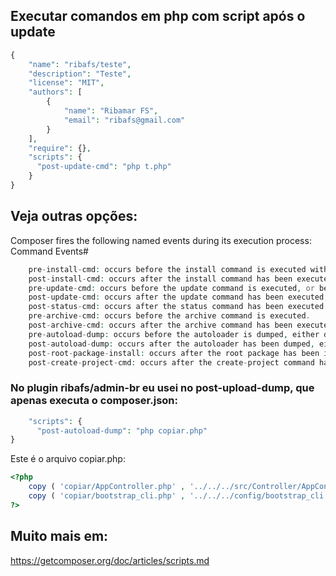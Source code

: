 ## Executar comandos em php com script após o update
```php
{
    "name": "ribafs/teste",
    "description": "Teste",
    "license": "MIT",
    "authors": [
        {
            "name": "Ribamar FS",
            "email": "ribafs@gmail.com"
        }
    ],
    "require": {},
    "scripts": {
      "post-update-cmd": "php t.php"
    }
}
```
## Veja outras opções:

Composer fires the following named events during its execution process:
Command Events#
```php
    pre-install-cmd: occurs before the install command is executed with a lock file present.
    post-install-cmd: occurs after the install command has been executed with a lock file present.
    pre-update-cmd: occurs before the update command is executed, or before the install command is executed without a lock file present.
    post-update-cmd: occurs after the update command has been executed, or after the install command has been executed without a lock file present.
    post-status-cmd: occurs after the status command has been executed.
    pre-archive-cmd: occurs before the archive command is executed.
    post-archive-cmd: occurs after the archive command has been executed.
    pre-autoload-dump: occurs before the autoloader is dumped, either during install/update, or via the dump-autoload command.
    post-autoload-dump: occurs after the autoloader has been dumped, either during install/update, or via the dump-autoload command.
    post-root-package-install: occurs after the root package has been installed, during the create-project command.
    post-create-project-cmd: occurs after the create-project command has been executed.
```
### No plugin ribafs/admin-br eu usei no post-upload-dump, que apenas executa o composer.json:
```php
    "scripts": {
      "post-autoload-dump": "php copiar.php"
} 
```
Este é o arquivo copiar.php:
```php
<?php
    copy ( 'copiar/AppController.php' , '../../../src/Controller/AppController.php');
    copy ( 'copiar/bootstrap_cli.php' , '../../../config/bootstrap_cli.php');
?>
```
## Muito mais em:
https://getcomposer.org/doc/articles/scripts.md


